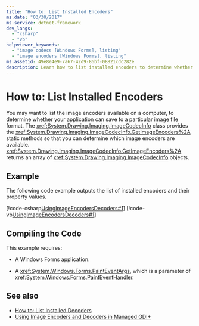 ```yaml
---
title: "How to: List Installed Encoders"
ms.date: "03/30/2017"
ms.service: dotnet-framework
dev_langs:
  - "csharp"
  - "vb"
helpviewer_keywords:
  - "image codecs [Windows Forms], listing"
  - "image encoders [Windows Forms], listing"
ms.assetid: 49e8e4e9-7a67-42d9-86bf-08821cdc282e
description: Learn how to list installed encoders to determine whether your application can save to a particular image file format.
---
```

# How to: List Installed Encoders

You may want to list the image encoders available on a computer, to determine whether your application can save to a particular image file format. The <xref:System.Drawing.Imaging.ImageCodecInfo> class provides the <xref:System.Drawing.Imaging.ImageCodecInfo.GetImageEncoders%2A> static methods so that you can determine which image encoders are available. <xref:System.Drawing.Imaging.ImageCodecInfo.GetImageEncoders%2A> returns an array of <xref:System.Drawing.Imaging.ImageCodecInfo> objects.

## Example

The following code example outputs the list of installed encoders and their property values.

[!code-csharp[UsingImageEncodersDecoders#1](~/samples/snippets/csharp/VS_Snippets_Winforms/UsingImageEncodersDecoders/CS/Form1.cs#1)]
[!code-vb[UsingImageEncodersDecoders#1](~/samples/snippets/visualbasic/VS_Snippets_Winforms/UsingImageEncodersDecoders/VB/Form1.vb#1)]

## Compiling the Code

This example requires:

- A Windows Forms application.

- A <xref:System.Windows.Forms.PaintEventArgs>, which is a parameter of <xref:System.Windows.Forms.PaintEventHandler>.

## See also

- [How to: List Installed Decoders](how-to-list-installed-decoders.md)
- [Using Image Encoders and Decoders in Managed GDI+](using-image-encoders-and-decoders-in-managed-gdi.md)
